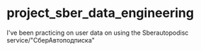 # project_sber_data_engineering
I've been practicing on user data on using the Sberautopodisc service/"СберАвтоподписка"
